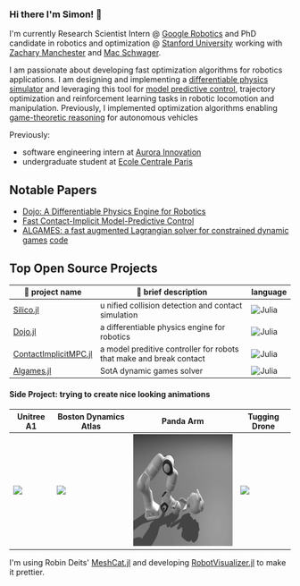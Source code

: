 ### Hi there I'm Simon! 👋

I'm currently Research Scientist Intern @ [Google Robotics](https://research.google/teams/brain/robotics/) and PhD candidate in robotics and optimization @ [Stanford University](https://www.stanford.edu/) working with [Zachary Manchester](https://www.ri.cmu.edu/ri-faculty/zachary-manchester/) and [Mac Schwager](https://web.stanford.edu/~schwager/). 

I am passionate about developing fast optimization algorithms for robotics applications. I am designing and implementing a [differentiable physics simulator](https://github.com/dojo-sim/Dojo.jl) and leveraging this tool for [model predictive control](https://github.com/dojo-sim/ContactImplicitMPC.jl), trajectory optimization and reinforcement learning tasks in robotic locomotion and manipulation.
Previously, I implemented optimization algorithms enabling [game-theoretic reasoning](https://github.com/RoboticExplorationLab/Algames.jl) for autonomous vehicles

Previously:
- software engineering intern at [Aurora Innovation](https://aurora.tech/)
- undergraduate student at [Ecole Centrale Paris](https://www.centralesupelec.fr/)

## Notable Papers
* [Dojo: A Differentiable Physics Engine for Robotics](https://arxiv.org/abs/2203.00806)
* [Fast Contact-Implicit Model-Predictive Control](https://arxiv.org/abs/2107.05616)
* [ALGAMES: a fast augmented Lagrangian solver for constrained dynamic games](https://link.springer.com/article/10.1007/s10514-021-10024-7) [code](https://github.com/RoboticExplorationLab/Algames.jl)

## Top Open Source Projects
| :gift: project name | :book: brief description | language |
| ------------ | ----------------- | -------- |
| [Silico.jl](https://github.com/simon-lc/Silico.jl) | u nified collision detection and contact simulation | ![Julia](https://img.shields.io/badge/-Julia-9558B2?style=for-the-badge&logo=julia&logoColor=white) |
| [Dojo.jl](https://github.com/dojo-sim/Dojo.jl) | a differentiable physics engine for robotics | ![Julia](https://img.shields.io/badge/-Julia-9558B2?style=for-the-badge&logo=julia&logoColor=white) |
| [ContactImplicitMPC.jl](https://github.com/dojo-sim/ContactImplicitMPC.jl) | a model preditive controller for robots that make and break contact | ![Julia](https://img.shields.io/badge/-Julia-9558B2?style=for-the-badge&logo=julia&logoColor=white) |
| [Algames.jl](https://github.com/RoboticExplorationLab/Algames.jl) | SotA dynamic games solver | ![Julia](https://img.shields.io/badge/-Julia-9558B2?style=for-the-badge&logo=julia&logoColor=white) |

#### Side Project: trying to create nice looking animations
| Unitree A1 | Boston Dynamics Atlas | Panda Arm | Tugging Drone |
| --- | --- | --- | --- |
| <img src="deps/quadruped.gif" height="200"/> | <img src="deps/atlas.gif" height="200"/> | <img src="deps/panda.gif" height="200"/> | <img src="deps/tugbot.gif" height="200"/> | 

I'm using Robin Deits' [MeshCat.jl](https://github.com/rdeits/MeshCat.jl) and developing [RobotVisualizer.jl](https://github.com/simon-lc/RobotVisualizer.jl) to make it prettier.
